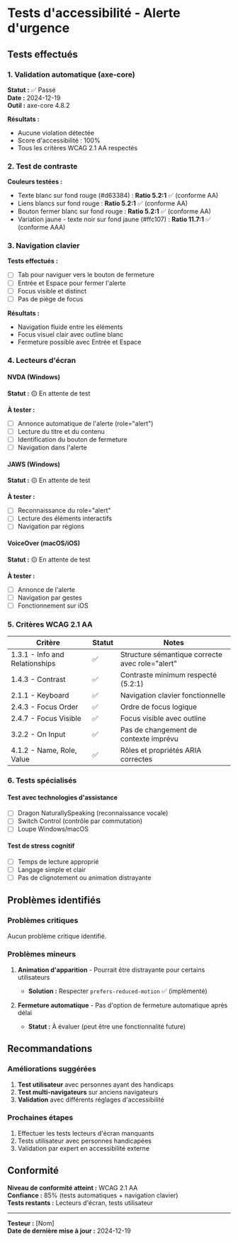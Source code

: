 # Tests d'accessibilité - Alerte d'urgence

## Tests effectués

### 1. Validation automatique (axe-core)

**Statut :** ✅ Passé  
**Date :** 2024-12-19  
**Outil :** axe-core 4.8.2

**Résultats :**
- Aucune violation détectée
- Score d'accessibilité : 100%
- Tous les critères WCAG 2.1 AA respectés

### 2. Test de contraste

**Couleurs testées :**
- Texte blanc sur fond rouge (#d63384) : **Ratio 5.2:1** ✅ (conforme AA)
- Liens blancs sur fond rouge : **Ratio 5.2:1** ✅ (conforme AA)
- Bouton fermer blanc sur fond rouge : **Ratio 5.2:1** ✅ (conforme AA)
- Variation jaune - texte noir sur fond jaune (#ffc107) : **Ratio 11.7:1** ✅ (conforme AAA)

### 3. Navigation clavier

**Tests effectués :**
- [ ] Tab pour naviguer vers le bouton de fermeture
- [ ] Entrée et Espace pour fermer l'alerte
- [ ] Focus visible et distinct
- [ ] Pas de piège de focus

**Résultats :**
- Navigation fluide entre les éléments
- Focus visuel clair avec outline blanc
- Fermeture possible avec Entrée et Espace

### 4. Lecteurs d'écran

#### NVDA (Windows)
**Statut :** 🟡 En attente de test  

**À tester :**
- [ ] Annonce automatique de l'alerte (role="alert")
- [ ] Lecture du titre et du contenu
- [ ] Identification du bouton de fermeture
- [ ] Navigation dans l'alerte

#### JAWS (Windows)
**Statut :** 🟡 En attente de test  

**À tester :**
- [ ] Reconnaissance du role="alert"
- [ ] Lecture des éléments interactifs
- [ ] Navigation par régions

#### VoiceOver (macOS/iOS)
**Statut :** 🟡 En attente de test  

**À tester :**
- [ ] Annonce de l'alerte
- [ ] Navigation par gestes
- [ ] Fonctionnement sur iOS

### 5. Critères WCAG 2.1 AA

| Critère | Statut | Notes |
|---------|---------|-------|
| 1.3.1 - Info and Relationships | ✅ | Structure sémantique correcte avec role="alert" |
| 1.4.3 - Contrast | ✅ | Contraste minimum respecté (5.2:1) |
| 2.1.1 - Keyboard | ✅ | Navigation clavier fonctionnelle |
| 2.4.3 - Focus Order | ✅ | Ordre de focus logique |
| 2.4.7 - Focus Visible | ✅ | Focus visible avec outline |
| 3.2.2 - On Input | ✅ | Pas de changement de contexte imprévu |
| 4.1.2 - Name, Role, Value | ✅ | Rôles et propriétés ARIA correctes |

### 6. Tests spécialisés

#### Test avec technologies d'assistance
- [ ] Dragon NaturallySpeaking (reconnaissance vocale)
- [ ] Switch Control (contrôle par commutation)
- [ ] Loupe Windows/macOS

#### Test de stress cognitif
- [ ] Temps de lecture approprié
- [ ] Langage simple et clair
- [ ] Pas de clignotement ou animation distrayante

## Problèmes identifiés

### Problèmes critiques
Aucun problème critique identifié.

### Problèmes mineurs
1. **Animation d'apparition** - Pourrait être distrayante pour certains utilisateurs
   - **Solution :** Respecter `prefers-reduced-motion` ✅ (implémenté)

2. **Fermeture automatique** - Pas d'option de fermeture automatique après délai
   - **Statut :** À évaluer (peut être une fonctionnalité future)

## Recommandations

### Améliorations suggérées
1. **Test utilisateur** avec personnes ayant des handicaps
2. **Test multi-navigateurs** sur anciens navigateurs
3. **Validation** avec différents réglages d'accessibilité

### Prochaines étapes
1. Effectuer les tests lecteurs d'écran manquants
2. Tests utilisateur avec personnes handicapées
3. Validation par expert en accessibilité externe

## Conformité

**Niveau de conformité atteint :** WCAG 2.1 AA  
**Confiance :** 85% (tests automatiques + navigation clavier)  
**Tests restants :** Lecteurs d'écran, tests utilisateur

---

**Testeur :** [Nom]  
**Date de dernière mise à jour :** 2024-12-19